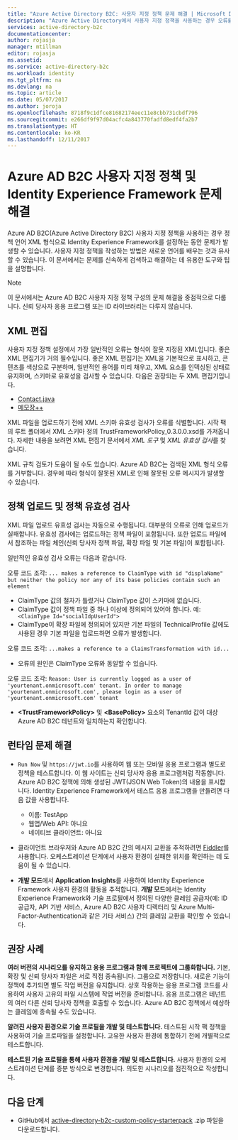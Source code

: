 ```yaml
---
title: "Azure Active Directory B2C: 사용자 지정 정책 문제 해결 | Microsoft Docs"
description: "Azure Active Directory에서 사용자 지정 정책을 사용하는 경우 오류를 해결하는 방법을 알아봅니다."
services: active-directory-b2c
documentationcenter: 
author: rojasja
manager: mtillman
editor: rojasja
ms.assetid: 
ms.service: active-directory-b2c
ms.workload: identity
ms.tgt_pltfrm: na
ms.devlang: na
ms.topic: article
ms.date: 05/07/2017
ms.author: joroja
ms.openlocfilehash: 8718f9c1dfce81682174eec11e8cbb731cbdf796
ms.sourcegitcommit: e266df9f97d04acfc4a843770fadfd8edf4fa2b7
ms.translationtype: HT
ms.contentlocale: ko-KR
ms.lasthandoff: 12/11/2017
---
```

# <a name="troubleshoot-azure-ad-b2c-custom-policies-and-identity-experience-framework"></a>Azure AD B2C 사용자 지정 정책 및 Identity Experience Framework 문제 해결

Azure AD B2C(Azure Active Directory B2C) 사용자 지정 정책을 사용하는 경우 정책 언어 XML 형식으로 Identity Experience Framework를 설정하는 동안 문제가 발생할 수 있습니다.  사용자 지정 정책을 작성하는 방법은 새로운 언어를 배우는 것과 유사할 수 있습니다. 이 문서에서는 문제를 신속하게 검색하고 해결하는 데 유용한 도구와 팁을 설명합니다. 

> [!NOTE]
> 이 문서에서는 Azure AD B2C 사용자 지정 정책 구성의 문제 해결을 중점적으로 다룹니다. 신뢰 당사자 응용 프로그램 또는 ID 라이브러리는 다루지 않습니다.

## <a name="xml-editing"></a>XML 편집

사용자 지정 정책 설정에서 가장 일반적인 오류는 형식이 잘못 지정된 XML입니다. 좋은 XML 편집기가 거의 필수입니다. 좋은 XML 편집기는 XML을 기본적으로 표시하고, 콘텐츠를 색상으로 구분하며, 일반적인 용어를 미리 채우고, XML 요소를 인덱싱된 상태로 유지하며, 스키마로 유효성을 검사할 수 있습니다. 다음은 권장되는 두 XML 편집기입니다.

* [Contact.java](https://code.visualstudio.com/)
* [메모장++](https://notepad-plus-plus.org/)

XML 파일을 업로드하기 전에 XML 스키마 유효성 검사가 오류를 식별합니다. 시작 팩의 루트 폴더에서 XML 스키마 정의 TrustFrameworkPolicy_0.3.0.0.xsd를 가져옵니다. 자세한 내용을 보려면 XML 편집기 문서에서 *XML 도구* 및 *XML 유효성 검사*를 찾습니다.

XML 규칙 검토가 도움이 될 수도 있습니다. Azure AD B2C는 검색된 XML 형식 오류를 거부합니다. 경우에 따라 형식이 잘못된 XML로 인해 잘못된 오류 메시지가 발생할 수 있습니다.

## <a name="upload-policies-and-policy-validation"></a>정책 업로드 및 정책 유효성 검사

 XML 파일 업로드 유효성 검사는 자동으로 수행됩니다. 대부분의 오류로 인해 업로드가 실패합니다. 유효성 검사에는 업로드하는 정책 파일이 포함됩니다. 또한 업로드 파일에서 참조하는 파일 체인(신뢰 당사자 정책 파일, 확장 파일 및 기본 파일)이 포함됩니다. 
 
 일반적인 유효성 검사 오류는 다음과 같습니다.

오류 코드 조각: `... makes a reference to ClaimType with id "displaName" but neither the policy nor any of its base policies contain such an element`
* ClaimType 값의 철자가 틀렸거나 ClaimType 값이 스키마에 없습니다.
* ClaimType 값이 정책 파일 중 하나 이상에 정의되어 있어야 합니다. 
    예: ` <ClaimType Id="socialIdpUserId">`
* ClaimType이 확장 파일에 정의되어 있지만 기본 파일의 TechnicalProfile 값에도 사용된 경우 기본 파일을 업로드하면 오류가 발생합니다.

오류 코드 조각: `...makes a reference to a ClaimsTransformation with id...`
* 오류의 원인은 ClaimType 오류와 동일할 수 있습니다.

오류 코드 조각: `Reason: User is currently logged as a user of 'yourtenant.onmicrosoft.com' tenant. In order to manage 'yourtenant.onmicrosoft.com', please login as a user of 'yourtenant.onmicrosoft.com' tenant`
* **\<TrustFrameworkPolicy\>** 및 **\<BasePolicy\>** 요소의 TenantId 값이 대상 Azure AD B2C 테넌트와 일치하는지 확인합니다.  

## <a name="troubleshoot-the-runtime"></a>런타임 문제 해결

* `Run Now` 및 `https://jwt.io`를 사용하여 웹 또는 모바일 응용 프로그램과 별도로 정책을 테스트합니다. 이 웹 사이트는 신뢰 당사자 응용 프로그램처럼 작동합니다. Azure AD B2C 정책에 의해 생성된 JWT(JSON Web Token)의 내용을 표시합니다. Identity Experience Framework에서 테스트 응용 프로그램을 만들려면 다음 값을 사용합니다.
    * 이름: TestApp
    * 웹앱/Web API: 아니요
    * 네이티브 클라이언트: 아니요

* 클라이언트 브라우저와 Azure AD B2C 간의 메시지 교환을 추적하려면 [Fiddler](http://www.telerik.com/fiddler)를 사용합니다. 오케스트레이션 단계에서 사용자 환경이 실패한 위치를 확인하는 데 도움이 될 수 있습니다.

* **개발 모드**에서 **Application Insights**를 사용하여 Identity Experience Framework 사용자 환경의 활동을 추적합니다. **개발 모드**에서는 Identity Experience Framework와 기술 프로필에서 정의된 다양한 클레임 공급자(예: ID 공급자, API 기반 서비스, Azure AD B2C 사용자 디렉터리 및 Azure Multi-Factor-Authentication과 같은 기타 서비스) 간의 클레임 교환을 확인할 수 있습니다.  

## <a name="recommended-practices"></a>권장 사례

**여러 버전의 시나리오를 유지하고 응용 프로그램과 함께 프로젝트에 그룹화합니다.** 기본, 확장 및 신뢰 당사자 파일은 서로 직접 종속됩니다. 그룹으로 저장합니다. 새로운 기능이 정책에 추가되면 별도 작업 버전을 유지합니다. 상호 작용하는 응용 프로그램 코드를 사용하여 사용자 고유의 파일 시스템에 작업 버전을 준비합니다.  응용 프로그램은 테넌트의 여러 다른 신뢰 당사자 정책을 호출할 수 있습니다. Azure AD B2C 정책에서 예상하는 클레임에 종속될 수도 있습니다.

**알려진 사용자 환경으로 기술 프로필을 개발 및 테스트합니다.** 테스트된 시작 팩 정책을 사용하여 기술 프로파일을 설정합니다. 고유한 사용자 환경에 통합하기 전에 개별적으로 테스트합니다.

**테스트된 기술 프로필을 통해 사용자 환경을 개발 및 테스트합니다.** 사용자 환경의 오케스트레이션 단계를 증분 방식으로 변경합니다. 의도한 시나리오를 점진적으로 작성합니다.

## <a name="next-steps"></a>다음 단계

* GitHub에서 [active-directory-b2c-custom-policy-starterpack](https://github.com/Azure-Samples/active-directory-b2c-custom-policy-starterpack/archive/master.zip) .zip 파일을 다운로드합니다.
